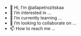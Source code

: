 - 👋 Hi, I’m @allapetrozitskaa
- 👀 I’m interested in ...
- 🌱 I’m currently learning ...
- 💞️ I’m looking to collaborate on ...
- 📫 How to reach me ...

<!---
allapetrozitskaa/allapetrozitskaa is a ✨ special ✨ repository because its `README.md` (this file) appears on your GitHub profile.
You can click the Preview link to take a look at your changes.
--->
